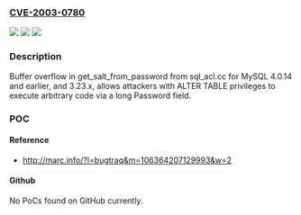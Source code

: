 ### [CVE-2003-0780](https://cve.mitre.org/cgi-bin/cvename.cgi?name=CVE-2003-0780)
![](https://img.shields.io/static/v1?label=Product&message=n%2Fa&color=blue)
![](https://img.shields.io/static/v1?label=Version&message=n%2Fa&color=blue)
![](https://img.shields.io/static/v1?label=Vulnerability&message=n%2Fa&color=brighgreen)

### Description

Buffer overflow in get_salt_from_password from sql_acl.cc for MySQL 4.0.14 and earlier, and 3.23.x, allows attackers with ALTER TABLE privileges to execute arbitrary code via a long Password field.

### POC

#### Reference
- http://marc.info/?l=bugtraq&m=106364207129993&w=2

#### Github
No PoCs found on GitHub currently.

